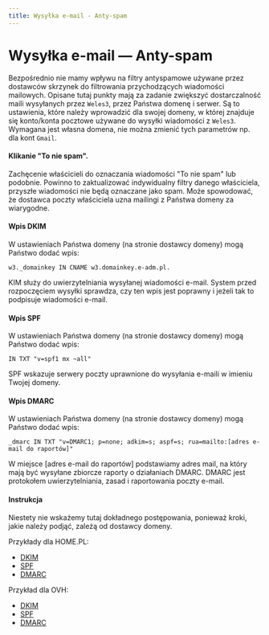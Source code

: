 ```yaml
---
title: Wysyłka e-mail - Anty-spam
---
```


# Wysyłka e-mail — Anty-spam

Bezpośrednio nie mamy wpływu na filtry antyspamowe używane przez dostawców skrzynek do filtrowania przychodzących wiadomości mailowych. Opisane tutaj punkty mają za zadanie zwiększyć dostarczalność maili wysyłanych przez `Weles3`, przez Państwa domenę i serwer. Są to ustawienia, które należy wprowadzić dla swojej domeny, w której znajduje się konto/konta pocztowe używane do wysyłki wiadomości z `Weles3`. Wymagana jest własna domena, nie można zmienić tych parametrów np. dla kont `Gmail`.

#### Klikanie "To nie spam".

Zachęcenie właścicieli do oznaczania wiadomości "To nie spam" lub podobnie. Powinno to zaktualizować indywidualny filtry danego właściciela, przyszłe wiadomości nie będą oznaczane jako spam. Może spowodować, że dostawca poczty właściciela uzna mailingi z Państwa domeny za wiarygodne.


#### Wpis DKIM

W ustawieniach Państwa domeny  (na stronie dostawcy domeny) mogą Państwo dodać wpis:

`w3._domainkey IN CNAME w3.domainkey.e-adm.pl.`

KIM służy do uwierzytelniania wysyłanej wiadomości e-mail. System przed rozpoczęciem wysyłki sprawdza, czy ten wpis jest poprawny i jeżeli tak to podpisuje wiadomości e-mail.


#### Wpis SPF

W ustawieniach Państwa domeny (na stronie dostawcy domeny) mogą Państwo dodać wpis:

`IN TXT "v=spf1 mx ~all"`

SPF wskazuje serwery poczty uprawnione do wysyłania e-maili w imieniu Twojej domeny.

#### Wpis DMARC

W ustawieniach Państwa domeny (na stronie dostawcy domeny) mogą Państwo dodać wpis:

`_dmarc IN TXT "v=DMARC1; p=none; adkim=s; aspf=s; rua=mailto:[adres e-mail do raportów]"`

W miejsce [adres e-mail do raportów] podstawiamy adres mail, na który mają być wysyłane zbiorcze raporty o działaniach DMARC. DMARC jest protokołem uwierzytelniania, zasad i raportowania poczty e-mail.

#### Instrukcja

Niestety nie wskażemy tutaj dokładnego postępowania, ponieważ kroki, jakie należy podjąć, zależą od dostawcy domeny.

Przykłady dla HOME.PL:

- [DKIM](https://pomoc.home.pl/baza-wiedzy/dkim-uwierzytelnianie-poczty-e-mail-rekord-txt)
- [SPF](https://pomoc.home.pl/baza-wiedzy/co-to-jest-rekord-spf-domeny)
- [DMARC](https://pomoc.home.pl/baza-wiedzy/dmarc-co-to-jest-i-jak-dziala-jak-ustawic-rekord-dmarc-w-panelu-klienta)

Przykład dla OVH:

- [DKIM](https://help.ovhcloud.com/csm/pl-dns-zone-dkim?id=kb_article_view&sysparm_article=KB0058254)
- [SPF](https://help.ovhcloud.com/csm/pl-dns-spf-record?id=kb_article_view&sysparm_article=KB0051716)
- [DMARC](https://help.ovhcloud.com/csm/pl-dns-zone-dmarc?id=kb_article_view&sysparm_article=KB0061459)